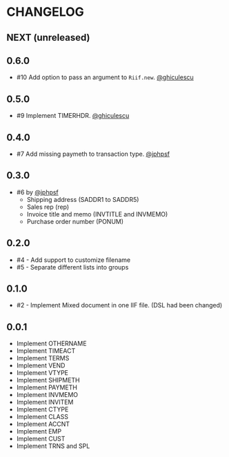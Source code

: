 # CHANGELOG

## NEXT (unreleased)

## 0.6.0

  * #10 Add option to pass an argument to `Riif.new`. [@ghiculescu](https://github.com/ghiculescu)

## 0.5.0

  * #9 Implement TIMERHDR. [@ghiculescu](https://github.com/ghiculescu)

## 0.4.0

  * #7 Add missing paymeth to transaction type. [@jphpsf](https://github.com/jphpsf)

## 0.3.0

  * #6 by [@jphpsf](https://github.com/jphpsf)
    * Shipping address (SADDR1 to SADDR5)
    * Sales rep (rep)
    * Invoice title and memo (INVTITLE and INVMEMO)
    * Purchase order number (PONUM)

## 0.2.0
  * #4 - Add support to customize filename
  * #5 - Separate different lists into groups

## 0.1.0
  * #2 - Implement Mixed document in one IIF file. (DSL had been changed)

## 0.0.1
  * Implement OTHERNAME
  * Implement TIMEACT
  * Implement TERMS
  * Implement VEND
  * Implement VTYPE
  * Implement SHIPMETH
  * Implement PAYMETH
  * Implement INVMEMO
  * Implement INVITEM
  * Implement CTYPE
  * Implement CLASS
  * Implement ACCNT
  * Implement EMP
  * Implement CUST
  * Implement TRNS and SPL

